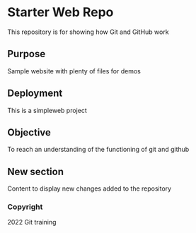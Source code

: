 # Starter Web Repo

This repository is for showing how Git and GitHub work

## Purpose

Sample website with plenty of files for demos

## Deployment

This is a simpleweb project

## Objective

To reach an understanding of the functioning of git and github

## New section

Content to display new changes added to the repository

### Copyright

2022 Git training